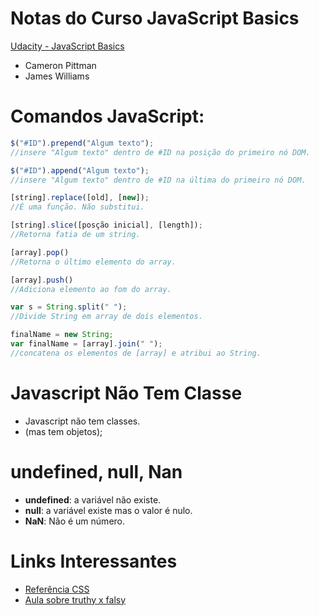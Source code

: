 Notas do Curso JavaScript Basics
================================

[Udacity - JavaScript Basics](https://www.udacity.com/course/javascript-basics--ud804)
* Cameron Pittman
* James Williams

# Comandos JavaScript:

```javascript
$("#ID").prepend("Algum texto");
//insere "Algum texto" dentro de #ID na posição do primeiro nó DOM.
```
```javascript
$("#ID").append("Algum texto");
//insere "Algum texto" dentro de #ID na última do primeiro nó DOM.
```
```javascript
[string].replace([old], [new]);
//É uma função. Não substitui.
```

```javascript
[string].slice([posção inicial], [length]);
//Retorna fatia de um string.
```

```javascript
[array].pop()
//Retorna o último elemento do array.
```

```javascript
[array].push()
//Adiciona elemento ao fom do array.
```

```javascript
var s = String.split(" ");
//Divide String em array de dois elementos.
```

```javascript
finalName = new String;
var finalName = [array].join(" ");
//concatena os elementos de [array] e atribui ao String.
```

# Javascript Não Tem Classe
* Javascript não tem classes.
* (mas tem objetos);

# undefined, null, Nan

* __undefined__: a variável não existe.
* __null__: a variável existe mas o valor é nulo.
* __NaN__: Não é um número.

# Links Interessantes
* [Referência CSS](https://docs.webplatform.org/wiki/css)
* [Aula sobre truthy x falsy](https://www.udacity.com/course/viewer#!/c-ud804/l-1930528550/m-1925728800)
